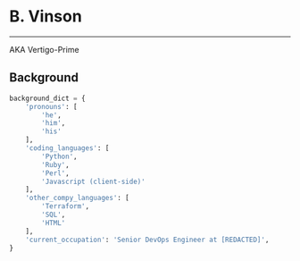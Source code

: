 # B. Vinson

---
AKA Vertigo-Prime


## Background
```python
background_dict = {
    'pronouns': [
        'he',
        'him',
        'his'
    ],
    'coding_languages': [
        'Python',
        'Ruby',
        'Perl',
        'Javascript (client-side)'
    ],
    'other_compy_languages': [
        'Terraform',
        'SQL',
        'HTML'
    ],
    'current_occupation': 'Senior DevOps Engineer at [REDACTED]',
}
```

